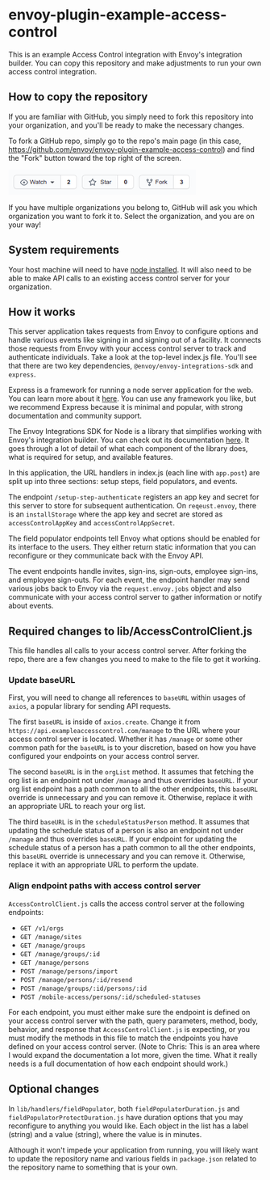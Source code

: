 # envoy-plugin-example-access-control

This is an example Access Control integration with Envoy's integration builder. You can copy this repository and make adjustments to run your own access control integration.

## How to copy the repository

If you are familiar with GitHub, you simply need to fork this repository into your organization, and you'll be ready to make the necessary changes.

To fork a GitHub repo, simply go to the repo's main page (in this case, https://github.com/envoy/envoy-plugin-example-access-control) and find the "Fork" button toward the top right of the screen.

![GitHub fork button](readme-files/fork.png?raw=true "GitHub fork button")

If you have multiple organizations you belong to, GitHub will ask you which organization you want to fork it to. Select the organization, and you are on your way!

## System requirements

Your host machine will need to have [node installed](https://docs.npmjs.com/downloading-and-installing-node-js-and-npm). It will also need to be able to make API calls to an existing access control server for your organization.

## How it works

This server application takes requests from Envoy to configure options and handle various events like signing in and signing out of a facility. It connects those requests from Envoy with your access control server to track and authenticate individuals. Take a look at the top-level index.js file. You'll see that there are two key dependencies, `@envoy/envoy-integrations-sdk` and `express`.

Express is a framework for running a node server application for the web. You can learn more about it [here](https://expressjs.com/). You can use any framework you like, but we recommend Express because it is minimal and popular, with strong documentation and community support.

The Envoy Integrations SDK for Node is a library that simplifies working with Envoy's integration builder. You can check out its documentation [here](https://github.com/envoy/envoy-integrations-sdk-nodejs#readme). It goes through a lot of detail of what each component of the library does, what is required for setup, and available features.

In this application, the URL handlers in index.js (each line with `app.post`) are split up into three sections: setup steps, field populators, and events.

The endpoint `/setup-step-authenticate` registers an app key and secret for this server to store for subsequent authentication.  On `reqeust.envoy`, there is an `installStorage` where the app key and secret are stored as `accessControlAppKey` and `accessControlAppSecret`.

The field populator endpoints tell Envoy what options should be enabled for its interface to the users. They either return static information that you can reconfigure or they communicate back with the Envoy API.

The event endpoints handle invites, sign-ins, sign-outs, employee sign-ins, and employee sign-outs. For each event, the endpoint handler may send various jobs back to Envoy via the `request.envoy.jobs` object and also communicate with your access control server to gather information or notify about events.

## Required changes to lib/AccessControlClient.js

This file handles all calls to your access control server. After forking the repo, there are a few changes you need to make to the file to get it working.

### Update baseURL

First, you will need to change all references to `baseURL` within usages of `axios`, a popular library for sending API requests.

The first `baseURL` is inside of `axios.create`. Change it from `https://api.exampleaccesscontrol.com/manage` to the URL where your access control server is located. Whether it has `/manage` or some other common path for the `baseURL` is to your discretion, based on how you have configured your endpoints on your access control server.

The second `baseURL` is in the `orgList` method. It assumes that fetching the org list is an endpoint not under `/manage` and thus overrides `baseURL`. If your org list endpoint has a path common to all the other endpoints, this `baseURL` override is unnecessary and you can remove it. Otherwise, replace it with an appropriate URL to reach your org list.

The third `baseURL` is in the `scheduleStatusPerson` method. It assumes that updating the schedule status of a person is also an endpoint not under `/manage` and thus overrides `baseURL`. If your endpoint for updating the schedule status of a person has a path common to all the other endpoints, this `baseURL` override is unnecessary and you can remove it. Otherwise, replace it with an appropriate URL to perform the update.

### Align endpoint paths with access control server

`AccessControlClient.js` calls the access control server at the following endpoints:
- `GET /v1/orgs`
- `GET /manage/sites`
- `GET /manage/groups`
- `GET /manage/groups/:id`
- `GET /manage/persons`
- `POST /manage/persons/import`
- `POST /manage/persons/:id/resend`
- `POST /manage/groups/:id/persons/:id`
- `POST /mobile-access/persons/:id/scheduled-statuses`

For each endpoint, you must either make sure the endpoint is defined on your access control server with the path, query parameters, method, body, behavior, and response that `AccessControlClient.js` is expecting, or you must modify the methods in this file to match the endpoints you have defined on your access control server. (Note to Chris: This is an area where I would expand the documentation a lot more, given the time. What it really needs is a full documentation of how each endpoint should work.)

## Optional changes

In `lib/handlers/fieldPopulator`, both `fieldPopulatorDuration.js` and `fieldPopulatorProtectDuration.js` have duration options that you may reconfigure to anything you would like. Each object in the list has a label (string) and a value (string), where the value is in minutes.

Although it won't impede your application from running, you will likely want to update the repository name and various fields in `package.json` related to the repository name to something that is your own.
